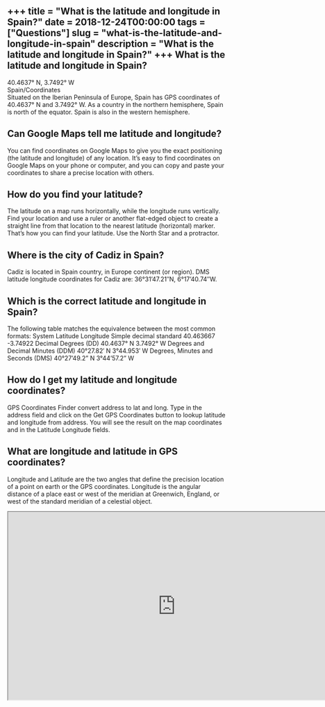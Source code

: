 +++
title = "What is the latitude and longitude in Spain?"
date = 2018-12-24T00:00:00
tags = ["Questions"]
slug = "what-is-the-latitude-and-longitude-in-spain"
description = "What is the latitude and longitude in Spain?"
+++
What is the latitude and longitude in Spain?
--------------------------------------------

40.4637° N, 3.7492° W  
Spain/Coordinates  
Situated on the Iberian Peninsula of Europe, Spain has GPS coordinates of 40.4637° N and 3.7492° W. As a country in the northern hemisphere, Spain is north of the equator. Spain is also in the western hemisphere.

Can Google Maps tell me latitude and longitude?
-----------------------------------------------

You can find coordinates on Google Maps to give you the exact positioning (the latitude and longitude) of any location. It’s easy to find coordinates on Google Maps on your phone or computer, and you can copy and paste your coordinates to share a precise location with others.

How do you find your latitude?
------------------------------

The latitude on a map runs horizontally, while the longitude runs vertically. Find your location and use a ruler or another flat-edged object to create a straight line from that location to the nearest latitude (horizontal) marker. That’s how you can find your latitude. Use the North Star and a protractor.

Where is the city of Cadiz in Spain?
------------------------------------

Cadiz is located in Spain country, in Europe continent (or region). DMS latitude longitude coordinates for Cadiz are: 36°31’47.21″N, 6°17’40.74″W.

Which is the correct latitude and longitude in Spain?
-----------------------------------------------------

The following table matches the equivalence between the most common formats: System Latitude Longitude Simple decimal standard 40.463667 -3.74922 Decimal Degrees (DD) 40.4637° N 3.7492° W Degrees and Decimal Minutes (DDM) 40°27.82′ N 3°44.953′ W Degrees, Minutes and Seconds (DMS) 40°27’49.2” N 3°44’57.2” W

How do I get my latitude and longitude coordinates?
---------------------------------------------------

GPS Coordinates Finder convert address to lat and long. Type in the address field and click on the Get GPS Coordinates button to lookup latitude and longitude from address. You will see the result on the map coordinates and in the Latitude Longitude fields.

What are longitude and latitude in GPS coordinates?
---------------------------------------------------

 Longitude and Latitude are the two angles that define the precision location of a point on earth or the GPS coordinates. Longitude is the angular distance of a place east or west of the meridian at Greenwich, England, or west of the standard meridian of a celestial object.

<iframe allow="accelerometer; autoplay; clipboard-write; encrypted-media; gyroscope; picture-in-picture" allowfullscreen="" class="__youtube_prefs__  epyt-is-override  no-lazyload" data-no-lazy="1" data-origheight="433" data-origwidth="770" data-skipgform_ajax_framebjll="" height="433" id="_ytid_99955" loading="lazy" src="https://www.youtube.com/embed/WPMZIJ-_a6w?enablejsapi=1&autoplay=0&cc_load_policy=0&cc_lang_pref=&iv_load_policy=1&loop=0&modestbranding=0&rel=1&fs=1&playsinline=0&autohide=2&theme=dark&color=red&controls=1&" title="YouTube player" width="770"></iframe>